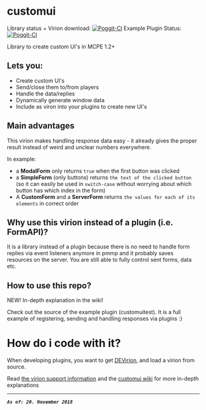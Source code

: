 # customui
Library status + Virion download: [![Poggit-CI](https://poggit.pmmp.io/ci.badge/thebigsmileXD/customui/customui)](https://poggit.pmmp.io/ci/thebigsmileXD/customui/customui)
Example Plugin Status: [![Poggit-CI](https://poggit.pmmp.io/ci.badge/thebigsmileXD/customui/customuitest)](https://poggit.pmmp.io/ci/thebigsmileXD/customui/customuitest)

Library to create custom UI's in MCPE 1.2+
## Lets you:
- Create custom UI's
- Send/close them to/from players
- Handle the data/replies
- Dynamically generate window data
- Include as viron into your plugins to create new UI's

## Main advantages
This virion makes handling response data easy - it already gives the proper result instead of weird and unclear numbers everywhere.

In example:
 - a **ModalForm** only returns `true` when the first button was clicked
 - a **SimpleForm** (only buttons) returns `the text of the clicked button` (so it can easily be used in `switch-case` without worrying about which button has which index in the form)
 - A **CustomForm** and a **ServerForm** returns `the values for each of its elements` in correct order

## Why use this virion instead of a plugin (i.e. FormAPI)?
It is a library instead of a plugin because there is no need to handle form replies via event listeners anymore in pmmp
and it probably saves resources on the server.
You are still able to fully control sent forms, data etc.

## How to use this repo?
NEW! In-depth explanation in the wiki!

Check out the source of the example plugin (customuitest). It is a full example of registering, sending and handling responses via plugins :)

# How do i code with it?
When developing plugins, you want to get [DEVirion](https://github.com/poggit/devirion), and load a virion from source.

Read [the virion support information](https://github.com/poggit/support) and the [customui wiki](https://github.com/thebigsmilexd/customui/wiki) for more in-depth explanations

---
**_`As of: 20. November 2018`_**